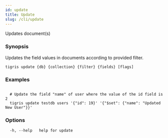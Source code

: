 ```yaml
---
id: update
title: Update
slug: /cli/update
---
```


Updates document(s)

### Synopsis

Updates the field values in documents according to provided filter.

```shell
tigris update {db} {collection} {filter} {fields} [flags]
```

### Examples

```shell

  # Update the field "name" of user where the value of the id field is 2
  tigris update testdb users '{"id": 19}' '{"$set": {"name": "Updated New User"}}'

```

### Options

```
  -h, --help   help for update
```
